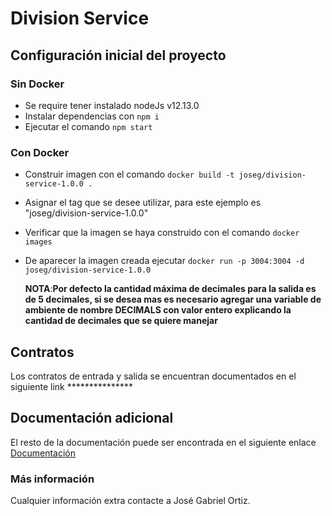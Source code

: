 
# Division Service  
  
## Configuración inicial del proyecto  
  
### Sin Docker  
- Se require tener instalado nodeJs v12.13.0  
- Instalar dependencias con `npm i`  
- Ejecutar el comando `npm start`  
  
### Con Docker 

- Construir imagen con el comando `docker build -t joseg/division-service-1.0.0 .`  
- Asignar el tag que se desee utilizar, para este ejemplo es "joseg/division-service-1.0.0"  
- Verificar que la imagen se haya construido con el comando `docker images`  
- De aparecer la imagen creada ejecutar `docker run -p 3004:3004 -d joseg/division-service-1.0.0`  
  
  **NOTA**:**Por defecto la cantidad máxima de decimales para la salida es de 5 decimales, si se desea mas es necesario agregar una variable de ambiente de nombre DECIMALS con valor entero explicando la cantidad de decimales que se quiere manejar**
  
## Contratos  
  
Los contratos de entrada y salida se encuentran documentados en el siguiente link   ***************  
  
  
## Documentación adicional  
  
El resto de la documentación puede ser encontrada en el siguiente enlace [Documentación](https://github.com/testJgSf/calculator-documentation)

  
### Más información  
Cualquier información extra contacte a José Gabriel Ortiz.